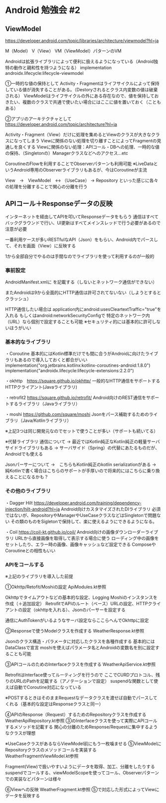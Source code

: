 # Android 勉強会 #2


## ViewModel
https://developer.android.com/topic/libraries/architecture/viewmodel?hl=ja

M（Model） V（View） VM（ViewModel）パターンのVM

Androidは拡張ライブラリによって便利に扱えるようになっている（Android独特の動作と親和性を持つようになる）
implementation androidx.lifecycle:lifecycle-viewmodel


①一時的な値の保持として
Activity・Fragmentはライフサイクルによって保持している値が消失することがある。（Destoryされるとクラス内変数の値は破棄される）
ViewModelはライフサイクルの外にある存在なので、値を保持しておきたい、複数のクラスで共通で使いたい場合にはここに値を置いておく（こともある）


②アプリのアーキテクチャとして
https://developer.android.com/topic/architecture?hl=ja

Activity・Fragment（View）だけに処理を集めるとViewのクラスが大きなクラスになってしまう
Viewに関係のない処理を切り離すことによってFragmentの見通しを良くする
Viewに関係のない処理：APIコール・DBへの処理、一時的な値の保持、（Singletonの）Managerクラスなどへのアクセス...etc

CoroutineのFlowを利用することでObserverパターンも利用可能
※LiveDataというAndroid専用のObserverライブラリもあるが、今はCoroutineが主流

View　->　ViewModel　<-> （UseCase） -> Repository 
といった感じに各々の処理を分離することで関心の分離を行う


## APIコール＋Responseデータの反映
インターネットを経由してAPIを叩いてResponseデータをもらう
通信はすべてバックグラウンドで行い、UI更新はすべてメインスレッドで行う必要があるので注意が必要

一番利用ケースが多いRESTfulなAPI（Json）をもらい、Android内でパースして、それを画面（View）に反映する

1から全部自分でやるのは手間なのでライブラリを使って利用するのが一般的

### 事前設定
AndroidManifest.xmlに
<uses-permission android:name="android.permission.INTERNET" />
を記載する（しないとネットワーク通信ができない）

またAndroidは9から全面的にHTTP通信は許可されてないない（しようとするとクラッシュ）

HTTP通信したい場合は
application内にandroid:usesCleartextTraffic="true"を入れる
もしくはandroid:networkSecurityConfigで 特定のネットワーク内（URL）なら個別で設定することも可能
※セキュリティ的には基本的に許可しないほうがいい

### 基本的なライブラリ
・Coroutine
基本的にはKotlin標準だけでも間に合うがAndroidに向けたライブラリもあるので導入しておくと都合がいい
	implementation("org.jetbrains.kotlinx:kotlinx-coroutines-android:1.8.0")
	implementation("androidx.lifecycle:lifecycle-extensions:2.2.0")


・okhttp　https://square.github.io/okhttp/
一般的なHTTP通信をサポートするHTTPクライアント(Javaライブラリ)

・retrofit2 https://square.github.io/retrofit/
Android向けのREST通信をサポートするライブラリ（Javaライブラリ）

・moshi https://github.com/square/moshi
Jsonをパース補助するためのライブラリ（Java/Kotlinライブラリ）

※上記3つは同じ開発元なのでセットで使うことが多い（サポートも続いてる）

※代替ライブラリ
通信について
 → 最近ではKotlin純正なKotlin純正の軽量サーバサイドライブラリもある
 → サーバサイド（Spring）の代替にあたるものだが、Androidでも使える

Jsonパーサーについて
 →　こちらもKotlin純正のkotlin serializationがある
 →　純Kotlinで書く場合はこちらのサポートが手厚いので将来的にはこちらに乗り換えることになるかも？


### その他のライブラリ
・Dagger Hilt https://developer.android.com/training/dependency-injection/hilt-android?hl=ja
Android向けカスタマイズされたDIライブラリ
必須ではないが、RepositoryやManagerやUseCaseクラスなどはSingletonで問題ない
その類のものをSigletonで保持して、楽に使えるようにできるようになる。


・Coil https://coil-kt.github.io/coil/
Android向けの画像ダウンローダーライブラリ
URLから直接画像を取得して表示する場合に使う
ローディング中の画像をセットしたり、エラー時の画像、画像キャッシュなど設定できる
ComposeやCoroutineとの相性もいい



### APIをコールする
※上記のライブラリを導入した前提


①Okhttp/Retofit/Moshiの設定
ApiModules.kt参照

Okhttpでタイムアウトなどの基本的な設定、Logging
Moshiのインスタンスを作成（＋追加設定）
RetrofitでAPIのルート（ベース）URLの設定、HTTPクライアントの設定（okhttpを入れる）、Jsonのパーサーを設定する

通信にAuthTokenがいるようなサーバ設定ならここらへんでOkhttpに設定

②Responseで使うModelクラスを作成する
WeatherResponse.kt参照

Jsonのクラス構造・パラメータに対応したクラスを各種作成する
基本的にはDataClassで宣言
moshiを使えばパラメータ名とAndroidの変数名を別に設定することも可能


③APIコールのためのInterfaceクラスを作成する
WeatherApiService.kt参照

RetrofitはInterface使ってルーティングを行うので
ここでCURDプロトコル、残りのURLのPathを記載する（アノテーションで設定）
suspendな関数として使えば自動でCoroutine対応になっている

※POSTするときはそのままRequestなデータクラスを渡せば自動でパースしてくれる（基本的な設定はResponseクラスと同一）


④APIのResponse（Request）するためのRepositoryクラスを作成する
WeatherApiRepository.kt参照
③のInterfaceクラスを使って実際にAPIコールするメソッドを記載する
関心の分離のためResponse/Requestに集中するようなクラスが理想


※UseCaseクラスがあるならViewModel前にもう一枚噛ませる
⑤ViewModelにRepositoryクラスのメソッドコールを実装する
WeatherFragmentViewModel.kt参照

Fragment(View)で扱いやすいようにデータを取得、加工、分離をしたりする
suspendでコールする、viewModelScopeを使ってコール、Observerパターンでの実装などパターンは様々

⑥Viewへの反映
WeatherFragment.kt参照
⑤で対応した形式によってViewにデータを反映する

